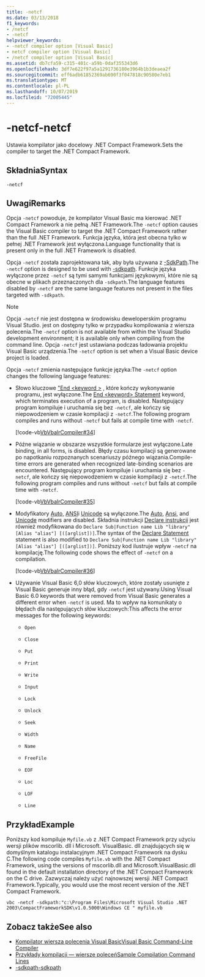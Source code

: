 ```yaml
---
title: -netcf
ms.date: 03/13/2018
f1_keywords:
- /netcf
- -netcf
helpviewer_keywords:
- -netcf compiler option [Visual Basic]
- netcf compiler option [Visual Basic]
- /netcf compiler option [Visual Basic]
ms.assetid: db7cfa59-c315-401c-a59b-0daf355343d6
ms.openlocfilehash: 3df7e622f97a5a1291736180e3964b1b3deaea2f
ms.sourcegitcommit: eff6adb61852369ab690f3f047818c90580e7eb1
ms.translationtype: MT
ms.contentlocale: pl-PL
ms.lasthandoff: 10/07/2019
ms.locfileid: "72005445"
---
```

# <a name="-netcf"></a><span data-ttu-id="aa9fe-102">-netcf</span><span class="sxs-lookup"><span data-stu-id="aa9fe-102">-netcf</span></span>

<span data-ttu-id="aa9fe-103">Ustawia kompilator jako docelowy .NET Compact Framework.</span><span class="sxs-lookup"><span data-stu-id="aa9fe-103">Sets the compiler to target the .NET Compact Framework.</span></span>

## <a name="syntax"></a><span data-ttu-id="aa9fe-104">Składnia</span><span class="sxs-lookup"><span data-stu-id="aa9fe-104">Syntax</span></span>

```console
-netcf
```

## <a name="remarks"></a><span data-ttu-id="aa9fe-105">Uwagi</span><span class="sxs-lookup"><span data-stu-id="aa9fe-105">Remarks</span></span>

<span data-ttu-id="aa9fe-106">Opcja `-netcf` powoduje, że kompilator Visual Basic ma kierować .NET Compact Framework a nie pełną .NET Framework.</span><span class="sxs-lookup"><span data-stu-id="aa9fe-106">The `-netcf` option causes the Visual Basic compiler to target the .NET Compact Framework rather than the full .NET Framework.</span></span> <span data-ttu-id="aa9fe-107">Funkcja języka, która jest obecna tylko w pełnej .NET Framework jest wyłączona.</span><span class="sxs-lookup"><span data-stu-id="aa9fe-107">Language functionality that is present only in the full .NET Framework is disabled.</span></span>

<span data-ttu-id="aa9fe-108">Opcja `-netcf` została zaprojektowana tak, aby była używana z [-SdkPath](../../../visual-basic/reference/command-line-compiler/sdkpath.md).</span><span class="sxs-lookup"><span data-stu-id="aa9fe-108">The `-netcf` option is designed to be used with [-sdkpath](../../../visual-basic/reference/command-line-compiler/sdkpath.md).</span></span> <span data-ttu-id="aa9fe-109">Funkcje języka wyłączone przez `-netcf` są tymi samymi funkcjami językowymi, które nie są obecne w plikach przeznaczonych dla `-sdkpath`.</span><span class="sxs-lookup"><span data-stu-id="aa9fe-109">The language features disabled by `-netcf` are the same language features not present in the files targeted with `-sdkpath`.</span></span>

> [!NOTE]
> <span data-ttu-id="aa9fe-110">Opcja `-netcf` nie jest dostępna w środowisku deweloperskim programu Visual Studio. jest on dostępny tylko w przypadku kompilowania z wiersza polecenia.</span><span class="sxs-lookup"><span data-stu-id="aa9fe-110">The `-netcf` option is not available from within the Visual Studio development environment; it is available only when compiling from the command line.</span></span> <span data-ttu-id="aa9fe-111">Opcja `-netcf` jest ustawiana podczas ładowania projektu Visual Basic urządzenia.</span><span class="sxs-lookup"><span data-stu-id="aa9fe-111">The `-netcf` option is set when a Visual Basic device project is loaded.</span></span>

<span data-ttu-id="aa9fe-112">Opcja `-netcf` zmienia następujące funkcje języka:</span><span class="sxs-lookup"><span data-stu-id="aa9fe-112">The `-netcf` option changes the following language features:</span></span>

- <span data-ttu-id="aa9fe-113">Słowo kluczowe ["End \<keyword >](../../../visual-basic/language-reference/statements/end-keyword-statement.md) , które kończy wykonywanie programu, jest wyłączone.</span><span class="sxs-lookup"><span data-stu-id="aa9fe-113">The [End \<keyword> Statement](../../../visual-basic/language-reference/statements/end-keyword-statement.md) keyword, which terminates execution of a program, is disabled.</span></span> <span data-ttu-id="aa9fe-114">Następujący program kompiluje i uruchamia się bez `-netcf`, ale kończy się niepowodzeniem w czasie kompilacji z `-netcf`.</span><span class="sxs-lookup"><span data-stu-id="aa9fe-114">The following program compiles and runs without `-netcf` but fails at compile time with `-netcf`.</span></span>

  [!code-vb[VbVbalrCompiler#34](~/samples/snippets/visualbasic/VS_Snippets_VBCSharp/VbVbalrCompiler/VB/netcf.vb#34)]

- <span data-ttu-id="aa9fe-115">Późne wiązanie w obszarze wszystkie formularze jest wyłączone.</span><span class="sxs-lookup"><span data-stu-id="aa9fe-115">Late binding, in all forms, is disabled.</span></span> <span data-ttu-id="aa9fe-116">Błędy czasu kompilacji są generowane po napotkaniu rozpoznanych scenariuszy późnego wiązania.</span><span class="sxs-lookup"><span data-stu-id="aa9fe-116">Compile-time errors are generated when recognized late-binding scenarios are encountered.</span></span> <span data-ttu-id="aa9fe-117">Następujący program kompiluje i uruchamia się bez `-netcf`, ale kończy się niepowodzeniem w czasie kompilacji z `-netcf`.</span><span class="sxs-lookup"><span data-stu-id="aa9fe-117">The following program compiles and runs without `-netcf` but fails at compile time with `-netcf`.</span></span>

  [!code-vb[VbVbalrCompiler#35](~/samples/snippets/visualbasic/VS_Snippets_VBCSharp/VbVbalrCompiler/VB/OptionStrictOff.vb#35)]

- <span data-ttu-id="aa9fe-118">Modyfikatory [Auto,](../../../visual-basic/language-reference/modifiers/auto.md) [ANSI](../../../visual-basic/language-reference/modifiers/ansi.md)i [Unicode](../../../visual-basic/language-reference/modifiers/unicode.md) są wyłączone.</span><span class="sxs-lookup"><span data-stu-id="aa9fe-118">The [Auto](../../../visual-basic/language-reference/modifiers/auto.md), [Ansi](../../../visual-basic/language-reference/modifiers/ansi.md), and [Unicode](../../../visual-basic/language-reference/modifiers/unicode.md) modifiers are disabled.</span></span> <span data-ttu-id="aa9fe-119">Składnia instrukcji [Declare instrukcji](../../../visual-basic/language-reference/statements/declare-statement.md) jest również modyfikowana do `Declare Sub|Function name Lib "library" [Alias "alias"] [([arglist])]`.</span><span class="sxs-lookup"><span data-stu-id="aa9fe-119">The syntax of the [Declare Statement](../../../visual-basic/language-reference/statements/declare-statement.md) statement is also modified to `Declare Sub|Function name Lib "library" [Alias "alias"] [([arglist])]`.</span></span> <span data-ttu-id="aa9fe-120">Poniższy kod ilustruje wpływ `-netcf` na kompilację.</span><span class="sxs-lookup"><span data-stu-id="aa9fe-120">The following code shows the effect of `-netcf` on a compilation.</span></span>

  [!code-vb[VbVbalrCompiler#36](~/samples/snippets/visualbasic/VS_Snippets_VBCSharp/VbVbalrCompiler/VB/OptionStrictOff.vb#36)]

- <span data-ttu-id="aa9fe-121">Używanie Visual Basic 6,0 słów kluczowych, które zostały usunięte z Visual Basic generuje inny błąd, gdy `-netcf` jest używany.</span><span class="sxs-lookup"><span data-stu-id="aa9fe-121">Using Visual Basic 6.0 keywords that were removed from Visual Basic generates a different error when `-netcf` is used.</span></span> <span data-ttu-id="aa9fe-122">Ma to wpływ na komunikaty o błędach dla następujących słów kluczowych:</span><span class="sxs-lookup"><span data-stu-id="aa9fe-122">This affects the error messages for the following keywords:</span></span>

  - `Open`

  - `Close`

  - `Put`

  - `Print`

  - `Write`

  - `Input`

  - `Lock`

  - `Unlock`

  - `Seek`

  - `Width`

  - `Name`

  - `FreeFile`

  - `EOF`

  - `Loc`

  - `LOF`

  - `Line`

## <a name="example"></a><span data-ttu-id="aa9fe-123">Przykład</span><span class="sxs-lookup"><span data-stu-id="aa9fe-123">Example</span></span>

<span data-ttu-id="aa9fe-124">Poniższy kod kompiluje `Myfile.vb` z .NET Compact Framework przy użyciu wersji plików mscorlib. dll i Microsoft. VisualBasic. dll znajdujących się w domyślnym katalogu instalacyjnym .NET Compact Framework na dysku C.</span><span class="sxs-lookup"><span data-stu-id="aa9fe-124">The following code compiles `Myfile.vb` with the .NET Compact Framework, using the versions of mscorlib.dll and Microsoft.VisualBasic.dll found in the default installation directory of the .NET Compact Framework on the C drive.</span></span> <span data-ttu-id="aa9fe-125">Zazwyczaj należy użyć najnowszej wersji .NET Compact Framework.</span><span class="sxs-lookup"><span data-stu-id="aa9fe-125">Typically, you would use the most recent version of the .NET Compact Framework.</span></span>

```console
vbc -netcf -sdkpath:"c:\Program Files\Microsoft Visual Studio .NET 2003\CompactFrameworkSDK\v1.0.5000\Windows CE " myfile.vb
```

## <a name="see-also"></a><span data-ttu-id="aa9fe-126">Zobacz także</span><span class="sxs-lookup"><span data-stu-id="aa9fe-126">See also</span></span>

- [<span data-ttu-id="aa9fe-127">Kompilator wiersza polecenia Visual Basic</span><span class="sxs-lookup"><span data-stu-id="aa9fe-127">Visual Basic Command-Line Compiler</span></span>](../../../visual-basic/reference/command-line-compiler/index.md)
- [<span data-ttu-id="aa9fe-128">Przykłady kompilacji — wiersze poleceń</span><span class="sxs-lookup"><span data-stu-id="aa9fe-128">Sample Compilation Command Lines</span></span>](../../../visual-basic/reference/command-line-compiler/sample-compilation-command-lines.md)
- [<span data-ttu-id="aa9fe-129">-sdkpath</span><span class="sxs-lookup"><span data-stu-id="aa9fe-129">-sdkpath</span></span>](../../../visual-basic/reference/command-line-compiler/sdkpath.md)
